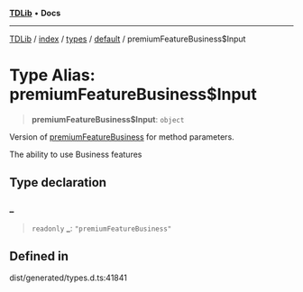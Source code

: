 [**TDLib**](../../../../../../README.md) • **Docs**

***

[TDLib](../../../../../../modules.md) / [index](../../../../../README.md) / [types](../../../README.md) / [default](../README.md) / premiumFeatureBusiness$Input

# Type Alias: premiumFeatureBusiness$Input

> **premiumFeatureBusiness$Input**: `object`

Version of [premiumFeatureBusiness](premiumFeatureBusiness.md) for method parameters.

The ability to use Business features

## Type declaration

### \_

> `readonly` **\_**: `"premiumFeatureBusiness"`

## Defined in

dist/generated/types.d.ts:41841
